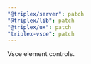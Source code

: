 ```yaml
---
"@triplex/server": patch
"@triplex/lib": patch
"@triplex/ux": patch
"triplex-vsce": patch
---
```


Vsce element controls.
